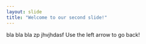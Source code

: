 ```yaml
---
layout: slide
title: "Welcome to our second slide!"
---
```

bla bla bla zp jhvjhdasf
Use the left arrow to go back!
